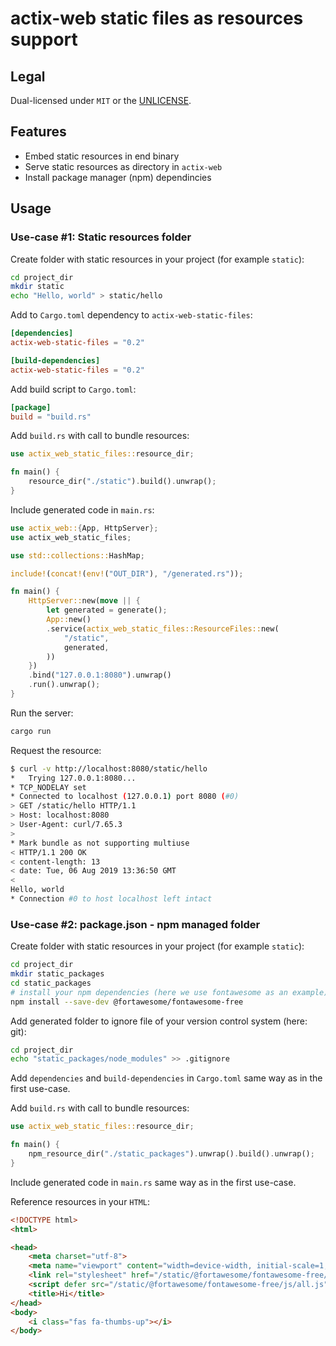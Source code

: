 # actix-web static files as resources support

## Legal

Dual-licensed under `MIT` or the [UNLICENSE](http://unlicense.org/).

## Features

- Embed static resources in end binary
- Serve static resources as directory in `actix-web`
- Install package manager (npm) dependincies

## Usage

### Use-case #1: Static resources folder

Create folder with static resources in your project (for example `static`):

```bash
cd project_dir
mkdir static
echo "Hello, world" > static/hello
```

Add to `Cargo.toml` dependency to `actix-web-static-files`:

```toml
[dependencies]
actix-web-static-files = "0.2"

[build-dependencies]
actix-web-static-files = "0.2"
```

Add build script to `Cargo.toml`:

```toml
[package]
build = "build.rs"
```

Add `build.rs` with call to bundle resources:

```rust
use actix_web_static_files::resource_dir;

fn main() {
    resource_dir("./static").build().unwrap();
}
```

Include generated code in `main.rs`:

```rust
use actix_web::{App, HttpServer};
use actix_web_static_files;

use std::collections::HashMap;

include!(concat!(env!("OUT_DIR"), "/generated.rs"));

fn main() {
    HttpServer::new(move || {
        let generated = generate();
        App::new()
        .service(actix_web_static_files::ResourceFiles::new(
            "/static",
            generated,
        ))
    })
    .bind("127.0.0.1:8080").unwrap()
    .run().unwrap();
}
```

Run the server:

```bash
cargo run
```

Request the resource:

```bash
$ curl -v http://localhost:8080/static/hello
*   Trying 127.0.0.1:8080...
* TCP_NODELAY set
* Connected to localhost (127.0.0.1) port 8080 (#0)
> GET /static/hello HTTP/1.1
> Host: localhost:8080
> User-Agent: curl/7.65.3
>
* Mark bundle as not supporting multiuse
< HTTP/1.1 200 OK
< content-length: 13
< date: Tue, 06 Aug 2019 13:36:50 GMT
<
Hello, world
* Connection #0 to host localhost left intact
```

### Use-case #2: package.json - npm managed folder

Create folder with static resources in your project (for example `static`):

```bash
cd project_dir
mkdir static_packages
cd static_packages
# install your npm dependencies (here we use fontawesome as an example)
npm install --save-dev @fortawesome/fontawesome-free
```

Add generated folder to ignore file of your version control system (here: git):

```bash
cd project_dir
echo "static_packages/node_modules" >> .gitignore
```

Add `dependencies` and `build-dependencies` in `Cargo.toml` same way as in the first use-case.

Add `build.rs` with call to bundle resources:

```rust
use actix_web_static_files::resource_dir;

fn main() {
    npm_resource_dir("./static_packages").unwrap().build().unwrap();
}
```

Include generated code in `main.rs` same way as in the first use-case.

Reference resources in your `HTML`:

```html
<!DOCTYPE html>
<html>

<head>
    <meta charset="utf-8">
    <meta name="viewport" content="width=device-width, initial-scale=1, shrink-to-fit=no">
    <link rel="stylesheet" href="/static/@fortawesome/fontawesome-free/css/all.css">
    <script defer src="/static/@fortawesome/fontawesome-free/js/all.js"></script>
    <title>Hi</title>
</head>
<body>
    <i class="fas fa-thumbs-up"></i>
</body>
```
